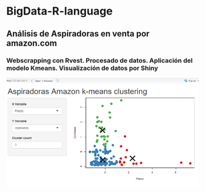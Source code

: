 # BigData-R-language
## Análisis de Aspiradoras en venta por amazon.com
### Webscrapping con Rvest. Procesado de datos. Aplicación del modelo Kmeans. Visualización de datos por Shiny

![alt text](https://github.com/NetoCruz/BigData-R-language/blob/master/__datascientist_shiny%20-%20Shiny%2011_01_2020%2009_32_26%20p.%20m.-min.png "Logo Title Text 1")
